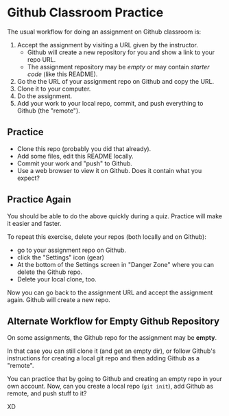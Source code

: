 # Github Classroom Practice

The usual workflow for doing an assignment on Github classroom is:

1. Accept the assignment by visiting a URL given by the instructor.
    - Github will create a new repository for you and show a link to your repo URL.
    - The assignment repository may be *empty* or may contain *starter code* (like this README).
2. Go the the URL of your assignment repo on Github and copy the URL.
3. Clone it to your computer.
4. Do the assignment.
5. Add your work to your local repo, commit, and push everything to Github (the "remote").

## Practice

- Clone this repo (probably you did that already).
- Add some files, edit this README locally.
- Commit your work and "push" to Github.
- Use a web browser to view it on Github.  Does it contain what you expect?

## Practice Again

You should be able to do the above quickly during a quiz. Practice will make it easier and faster.

To repeat this exercise, delete your repos (both locally and on Github):

- go to your assignment repo on Github.
- click the "Settings" icon (gear)
- At the bottom of the Settings screen in "Danger Zone" where you can delete the Github repo.
- Delete your local clone, too.

Now you can go back to the assignment URL and accept the assignment again.
Github will create a new repo.

## Alternate Workflow for Empty Github Repository

On some assignments, the Github repo for the assignment may be **empty**.

In that case you can still clone it (and get an empty dir), or follow Github's
instructions for creating a local git repo and then adding Github as a "remote".

You can practice that by going to Github and creating an empty repo in your own account.
Now, can you create a local repo (`git init`), add Github as remote,
and push stuff to it?

XD
